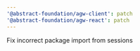 ```yaml
---
'@abstract-foundation/agw-client': patch
'@abstract-foundation/agw-react': patch
---
```


Fix incorrect package import from sessions
